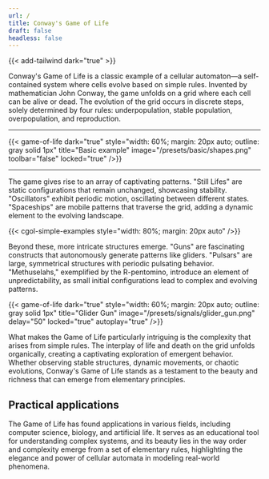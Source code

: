 ```yaml
---
url: /
title: Conway's Game of Life
draft: false
headless: false
---
```


{{< add-tailwind dark="true" >}}

Conway's Game of Life is a classic example of a cellular automaton—a self-contained system where cells evolve based on simple rules. Invented by mathematician John Conway, the game unfolds on a grid where each cell can be alive or dead. The evolution of the grid occurs in discrete steps, solely determined by four rules: underpopulation, stable population, overpopulation, and reproduction.


---

{{< game-of-life
  dark="true"
  style="width: 60%; margin: 20px auto; outline: gray solid 1px"
  title="Basic example"
  image="/presets/basic/shapes.png"
  toolbar="false"
  locked="true"
/>}}

---

The game gives rise to an array of captivating patterns. "Still Lifes" are static configurations that remain unchanged, showcasing stability. "Oscillators" exhibit periodic motion, oscillating between different states. "Spaceships" are mobile patterns that traverse the grid, adding a dynamic element to the evolving landscape.

{{< cgol-simple-examples style="width: 80%; margin: 20px auto" />}}

Beyond these, more intricate structures emerge. "Guns" are fascinating constructs that autonomously generate patterns like gliders. "Pulsars" are large, symmetrical structures with periodic pulsating behavior. "Methuselahs," exemplified by the R-pentomino, introduce an element of unpredictability, as small initial configurations lead to complex and evolving patterns.


{{< game-of-life
  dark="true"
  style="width: 60%; margin: 20px auto; outline: gray solid 1px"
  title="Glider Gun"
  image="/presets/signals/glider_gun.png"
  delay="50"
  locked="true"
  autoplay="true"
/>}}

What makes the Game of Life particularly intriguing is the complexity that arises from simple rules. The interplay of life and death on the grid unfolds organically, creating a captivating exploration of emergent behavior. Whether observing stable structures, dynamic movements, or chaotic evolutions, Conway's Game of Life stands as a testament to the beauty and richness that can emerge from elementary principles.



## Practical applications

The Game of Life has found applications in various fields, including computer science, biology, and artificial life. It serves as an educational tool for understanding complex systems, and its beauty lies in the way order and complexity emerge from a set of elementary rules, highlighting the elegance and power of cellular automata in modeling real-world phenomena.
